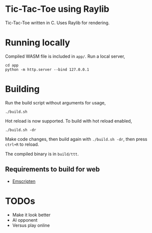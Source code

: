 # Tic-Tac-Toe using Raylib

Tic-Tac-Toe written in C. Uses Raylib for rendering.

# Running locally

Compiled WASM file is included in `app/`.
Run a local server,
```
cd app
python -m http.server --bind 127.0.0.1
```

# Building
Run the build script without arguments for usage,
```
./build.sh
```
Hot reload is now supported. To build with hot reload enabled,
```
./build.sh -dr
```
Make code changes, then build again with  `./build.sh -dr`, then press `ctrl+R` to reload.

The compiled binary is in `build/ttt`.


## Requirements to build for web
- [Emscripten](https://emscripten.org/)


# TODOs
- Make it look better
- AI opponent
- Versus play online
